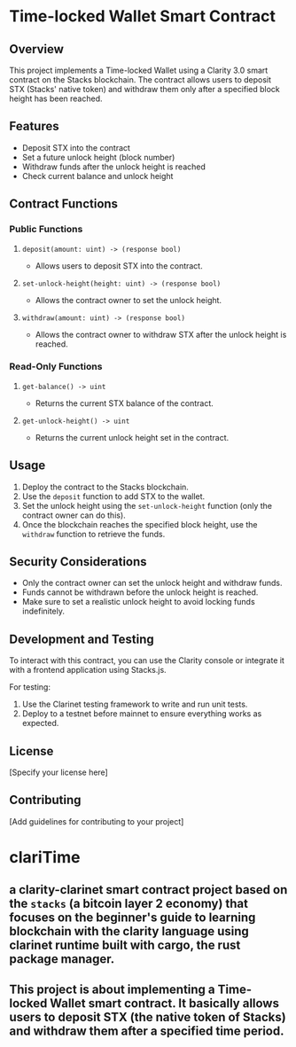 # Time-locked Wallet Smart Contract

## Overview

This project implements a Time-locked Wallet using a Clarity 3.0 smart contract on the Stacks blockchain. The contract allows users to deposit STX (Stacks' native token) and withdraw them only after a specified block height has been reached.

## Features

- Deposit STX into the contract
- Set a future unlock height (block number)
- Withdraw funds after the unlock height is reached
- Check current balance and unlock height

## Contract Functions

### Public Functions

1. `deposit(amount: uint) -> (response bool)`
   - Allows users to deposit STX into the contract.

2. `set-unlock-height(height: uint) -> (response bool)`
   - Allows the contract owner to set the unlock height.

3. `withdraw(amount: uint) -> (response bool)`
   - Allows the contract owner to withdraw STX after the unlock height is reached.

### Read-Only Functions

1. `get-balance() -> uint`
   - Returns the current STX balance of the contract.

2. `get-unlock-height() -> uint`
   - Returns the current unlock height set in the contract.

## Usage

1. Deploy the contract to the Stacks blockchain.
2. Use the `deposit` function to add STX to the wallet.
3. Set the unlock height using the `set-unlock-height` function (only the contract owner can do this).
4. Once the blockchain reaches the specified block height, use the `withdraw` function to retrieve the funds.

## Security Considerations

- Only the contract owner can set the unlock height and withdraw funds.
- Funds cannot be withdrawn before the unlock height is reached.
- Make sure to set a realistic unlock height to avoid locking funds indefinitely.

## Development and Testing

To interact with this contract, you can use the Clarity console or integrate it with a frontend application using Stacks.js.

For testing:
1. Use the Clarinet testing framework to write and run unit tests.
2. Deploy to a testnet before mainnet to ensure everything works as expected.

## License

[Specify your license here]

## Contributing

[Add guidelines for contributing to your project]


# clariTime


## a clarity-clarinet smart contract project based on the `stacks` (a bitcoin layer 2 economy) that focuses on the beginner's guide to learning blockchain with the clarity language using clarinet runtime built with cargo, the rust package manager.

## This project is about implementing a Time-locked Wallet smart contract. It basically allows users to deposit STX (the native token of Stacks) and withdraw them after a specified time period.

